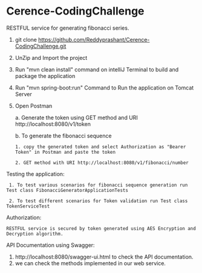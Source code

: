 # Cerence-CodingChallenge


RESTFUL service for generating fibonacci series.

1. git clone https://github.com/Reddyprashant/Cerence-CodingChallenge.git
2. UnZip and Import the project
2. Run "mvn clean install" command on intelliJ Terminal to build and package the application
3. Run "mvn spring-boot:run" Command to Run the application on Tomcat Server

4. Open Postman

   a. Generate the token using GET method and URI http://localhost:8080/v1/token
   
   b. To generate the fibonacci sequence 
   
       1. copy the generated token and select Authorization as "Bearer Token" in Postman and paste the token
       
       2. GET method with URI http://localhost:8080/v1/fibonacci/number

Testing the application:

     1. To test various scenarios for fibonacci sequence generation run Test class FibonacciGeneratorApplicationTests

     2. To test different scenarios for Token validation run Test class TokenServiceTest
    
Authorization:

    RESTFUL service is secured by token generated using AES Encryption and Decryption algorithm.


API Documentation using Swagger:
1. http://localhost:8080/swagger-ui.html to check the API documentation.
2. we can check the methods implemented in our web service. 




